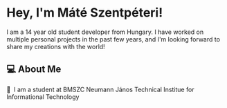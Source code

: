 # Hey, I'm Máté Szentpéteri!

I am a 14 year old student developer from Hungary. I have worked on multiple personal projects in the past few years, and I'm looking forward to share my creations with the world!

## 💻 About Me

🎒&nbsp; I am a student at BMSZC Neumann János Technical Institue for Informational Technology